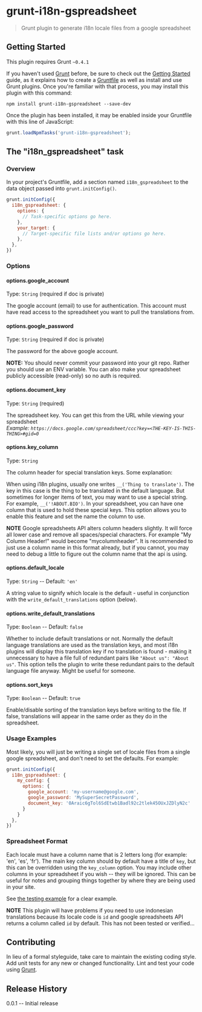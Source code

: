 # grunt-i18n-gspreadsheet

> Grunt plugin to generate i18n locale files from a google spreadsheet

## Getting Started
This plugin requires Grunt `~0.4.1`

If you haven't used [Grunt](http://gruntjs.com/) before, be sure to check out the [Getting Started](http://gruntjs.com/getting-started) guide, as it explains how to create a [Gruntfile](http://gruntjs.com/sample-gruntfile) as well as install and use Grunt plugins. Once you're familiar with that process, you may install this plugin with this command:

```shell
npm install grunt-i18n-gspreadsheet --save-dev
```

Once the plugin has been installed, it may be enabled inside your Gruntfile with this line of JavaScript:

```js
grunt.loadNpmTasks('grunt-i18n-gspreadsheet');
```

## The "i18n_gspreadsheet" task

### Overview
In your project's Gruntfile, add a section named `i18n_gspreadsheet` to the data object passed into `grunt.initConfig()`.

```js
grunt.initConfig({
  i18n_gspreadsheet: {
    options: {
      // Task-specific options go here.
    },
    your_target: {
      // Target-specific file lists and/or options go here.
    },
  },
})
```

### Options

#### options.google_account
Type: `String` (required if doc is private)

The google account (email) to use for authentication. This account must have read access to the spreadsheet you want to pull the translations from.

#### options.google_password
Type: `String` (required if doc is private)

The password for the above google account.

**NOTE:** You should never commit your password into your git repo. Rather you should use an ENV variable. You can also make your spreadsheet publicly accessible (read-only) so no auth is required.

#### options.document_key
Type: `String` (required)

The spreadsheet key. You can get this from the URL while viewing your spreadsheet  
*Example: `https://docs.google.com/spreadsheet/ccc?key=<THE-KEY-IS-THIS-THING>#gid=0`*

#### options.key_column
Type: `String`

The column header for special translation keys. Some explanation:

When using i18n plugins, usually one writes `__('Thing to translate')`. The key in this case is the thing to be translated in the default language. But sometimes for longer items of text, you may want to use a special string. For example, `__('!ABOUT.BIO')`. In your spreadsheet, you can have one column that is used to hold these special keys. This option allows you to enable this feature and set the name the column to use.

**NOTE** Google spreadsheets API alters column headers slightly. It will force all lower case and remove all spaces/special characters. For example "My Column Header!" would become "mycolumnheader". It is recommended to just use a column name in this format already, but if you cannot, you may need to debug a little to figure out the column name that the api is using.

#### options.default_locale
Type: `String` -- Default: `'en'`

A string value to signify which locale is the default - useful in conjunction with the `write_default_translations` option (below).

#### options.write_default_translations
Type: `Boolean` -- Default: `false`

Whether to include default translations or not. Normally the default language translations are used as the translation keys, and most i18n plugins will display this translation key if no translation is found - making it unnecessary to have a file full of redundant pairs like `"About us": "About us"`. This option tells the plugin to write these redundant pairs to the default language file anyway. Might be useful for someone.

#### options.sort_keys
Type: `Boolean` -- Default: `true`

Enable/disable sorting of the translation keys before writing to the file. If false, translations will appear in the same order as they do in the spreadsheet.



### Usage Examples

Most likely, you will just be writing a single set of locale files from a single google spreadsheet, and don't need to set the defaults. For example:

```js
grunt.initConfig({
  i18n_gspreadsheet: {
    my_config: {
      options: {
        google_account: 'my-username@google.com',
        google_password: 'MySuperSecretPassword',
        document_key: '0Araic6gTol6SdEtwb1Badl92c2tlek45OUxJZDlyN2c'
      }
    }
  },
})
```

### Spreadsheet Format

Each locale must have a column name that is 2 letters long (for example: 'en', 'es', 'fr'). The main key column should by default have a title of `key`, but this can be overridden using the `key_column` option. You may include other columns in your spreadsheet if you wish -- they will be ignored. This can be useful for notes and grouping things together by where they are being used in your site.

See [the testing example](https://docs.google.com/spreadsheet/ccc?key=0Araic6gTol6SdEtwb1Badl92c2tlek45OUxJZDlyN2c#gid=0) for a clear example.

**NOTE** This plugin will have problems if you need to use indonesian translations because its locale code is `id` and google spreadsheets API returns a column called `id` by default. This has not been tested or verified...


## Contributing
In lieu of a formal styleguide, take care to maintain the existing coding style. Add unit tests for any new or changed functionality. Lint and test your code using [Grunt](http://gruntjs.com/).

## Release History
0.0.1 -- Initial release
